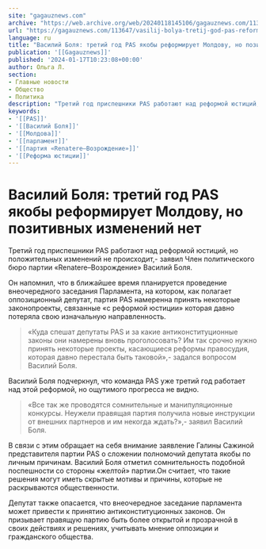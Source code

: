 ```yaml
---
site: "gagauznews.com"
archive: "https://web.archive.org/web/20240118145106/gagauznews.com/113647/vasilij-bolya-tretij-god-pas-reformiruet-moldovu-no-pozitivnyj-izmenenij-net.html"
url: "https://gagauznews.com/113647/vasilij-bolya-tretij-god-pas-reformiruet-moldovu-no-pozitivnyj-izmenenij-net.html"
language: ru
title: "Василий Боля: третий год PAS якобы реформирует Молдову, но позитивных изменений нет"
publication: '[[Gagauznews]]'
published: '2024-01-17T10:23:08+00:00'
author: Ольга Л.
section:
- Главные новости
- Общество
- Политика
description: "Третий год приспешники PAS работают над реформой юстиций, но положительных изменений не происходит,- заявил Член политического бюро партии «Renatere–Возрождение» Василий Боля. Он напомнил, что в ближайшее время планируется проведение внеочередного заседания Парламента, на котором, как полагает оппозиционный депутат, партия PAS намеренна принять некоторые законопроекты, связанные «с реформой юстиции» которая давно потеряла свою изначальную направленность. «Куда спешат депутаты PAS и за какие антиконституционные законы они намерены вновь проголосовать? Им так срочно нужно принять некоторые проекты, касающиеся реформы правосудия, которая давно перестала быть таковой»,- задался вопросом Василий Боля. Василий Боля подчеркнул, что команда PAS уже третий год работает над этой реформой, но […]"
keywords:
- '[[PAS]]'
- '[[Василий Боля]]'
- '[[Молдова]]'
- '[[парламент]]'
- '[[партия «Renatere–Возрождение»]]'
- '[[Реформа юстиции]]'
---
```


# Василий Боля: третий год PAS якобы реформирует Молдову, но позитивных изменений нет

Третий год приспешники PAS работают над реформой юстиций, но положительных изменений не происходит,- заявил Член политического бюро партии «Renatere–Возрождение» Василий Боля.

Он напомнил, что в ближайшее время планируется проведение внеочередного заседания Парламента, на котором, как полагает оппозиционный депутат, партия PAS намеренна принять некоторые законопроекты, связанные «с реформой юстиции» которая давно потеряла свою изначальную направленность.

> «Куда спешат депутаты PAS и за какие антиконституционные законы они намерены вновь проголосовать? Им так срочно нужно принять некоторые проекты, касающиеся реформы правосудия, которая давно перестала быть таковой»,- задался вопросом Василий Боля.

Василий Боля подчеркнул, что команда PAS уже третий год работает над этой реформой, но ощутимого прогресса не видно.

> «Все так же проводятся сомнительные и манипуляционные конкурсы. Неужели правящая партия получила новые инструкции от внешних партнеров и им некогда ждать?»,- заявил Василий Боля.

В связи с этим обращает на себя внимание заявление Галины Сажиной представителя партии PAS о сложении полномочий депутата якобы по личным причинам. Василий Боля отметил сомнительность подобной поспешности со стороны «желтой» партии.Он считает, что такие решения могут иметь скрытые мотивы и причины, которые не раскрываются общественности.

Депутат также опасается, что внеочередное заседание парламента может привести к принятию антиконституционных законов. Он призывает правящую партию быть более открытой и прозрачной в своих действиях и решениях, учитывать мнение оппозиции и гражданского общества.